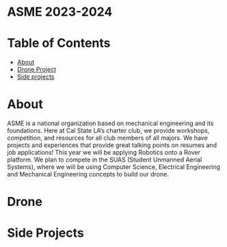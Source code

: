 # ASME 2023-2024
# Table of Contents
  - [About](#About)
  - [Drone Project](#Drone)
  - [Side projects](#Side-Projects)

# About
ASME is a national organization based on mechanical engineering and its foundations. Here at Cal State LA’s charter club, we provide workshops, competition, and resources for all club members of all majors. We have projects and experiences that provide great talking points on resumes and job applications! This year we will be applying Robotics onto a Rover platform. We plan to compete in the SUAS (Student Unmanned Aerial Systems), where we will be using Computer Science, Electrical Engineering and Mechanical Engineering concepts to build our drone. 
# Drone 

# Side Projects
